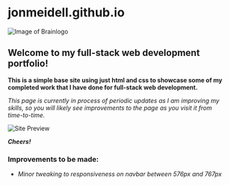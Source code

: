 # jonmeidell.github.io

![Image of Brainlogo](https://jonmeidell.github.io/assets/images/brainl.PNG)

## Welcome to my full-stack web development portfolio!

**This is a simple base site using just html and css to showcase some of my completed work that I have done for full-stack web development.**

_This page is currently in process of periodic updates as I am improving my skills, so you will likely see improvements to the page as you visit it from time-to-time._

![Site Preview](https://jonmeidell.github.io/assets/images/preview.PNG)

_**Cheers!**_

### Improvements to be made:
  * _Minor tweaking to responsiveness on navbar between 576px and 767px_
